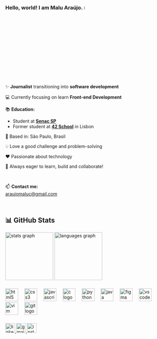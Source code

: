 ### Hello, world! I am Malu Araújo. <img src="https://media.giphy.com/media/hvRJCLFzcasrR4ia7z/giphy.gif" width="5%">

<br>

✨ **Journalist** transitioning into **software development**

💻 Currently focusing on learn **Front-end Development**

📚 **Education:**

- Student at <a href="https://www.sp.senac.br/graduacao/tecnologia-em-sistemas-para-internet" target="_blank"><strong>Senac SP</strong></a>
- Former student at <a href="https://www.42lisboa.com/en/" target="_blank"><strong>42 School</strong></a> in Lisbon

📍 Based in: São Paulo, Brasil

💡 Love a good challenge and problem-solving

❤️ Passionate about technology

🌟 Always eager to learn, build and collaborate!

<br>

📫 **Contact me:**  
<a href="mailto:araujomaluc@gmail.com" target="_blank">araujomaluc@gmail.com</a>

<br>

<h2> 📊 GitHub Stats </h2>
<div align="left">
  <img src="https://github-readme-stats.vercel.app/api?username=maluojuara&hide_title=true&hide_rank=false&show_icons=true&include_all_commits=true&count_private=true&disable_animations=false&theme=dracula&locale=en&hide_border=false&order=1" height="150" alt="stats graph"  />
  <img src="https://github-readme-stats.vercel.app/api/top-langs?username=maluojuara&locale=en&hide_title=false&layout=compact&card_width=320&theme=dracula&hide_border=false&order=2" height="150" alt="languages graph"  />
</div>

###

<div align="left">
  <img src="https://cdn.jsdelivr.net/gh/devicons/devicon/icons/html5/html5-original.svg" height="40" alt="html5 logo"  />
  <img width="12" />
  <img src="https://cdn.jsdelivr.net/gh/devicons/devicon/icons/css3/css3-original.svg" height="40" alt="css3 logo"  />
  <img width="12" />
  <img src="https://cdn.jsdelivr.net/gh/devicons/devicon/icons/javascript/javascript-original.svg" height="40" alt="javascript logo"  />
  <img width="12" />
  <img src="https://cdn.jsdelivr.net/gh/devicons/devicon/icons/c/c-original.svg" height="40" alt="c logo"  />
  <img width="12" />
  <img src="https://cdn.jsdelivr.net/gh/devicons/devicon/icons/python/python-original.svg" height="40" alt="python logo"  />
  <img width="12" />
  <img src="https://cdn.jsdelivr.net/gh/devicons/devicon/icons/java/java-original.svg" height="40" alt="java logo"  />
  <img width="12" />
  <img src="https://cdn.jsdelivr.net/gh/devicons/devicon/icons/figma/figma-original.svg" height="40" alt="figma logo"  />
  <img width="12" />
  <img src="https://cdn.jsdelivr.net/gh/devicons/devicon/icons/vscode/vscode-original.svg" height="40" alt="vscode logo"  />
  <img width="12" />
  <img src="https://cdn.jsdelivr.net/gh/devicons/devicon/icons/vim/vim-original.svg" height="40" alt="vim logo"  />
  <img width="12" />
  <img src="https://cdn.jsdelivr.net/gh/devicons/devicon/icons/git/git-original.svg" height="40" alt="git logo"  />
</div>

###

<div align="left">
  <a href="https://www.linkedin.com/in/maluojuara/" target="_blank">
    <img src="https://img.shields.io/static/v1?message=LinkedIn&logo=linkedin&label=&color=pink&logoColor=black&labelColor=pink&style=for-the-badge" height="30" alt="linkedin logo"  />
  </a>
  <a href="mailto:araujomaluc@gmail.com" target="_blank">
    <img src="https://img.shields.io/static/v1?message=E-mail&logo=gmail&label=&color=pink&logoColor=black&labelColor=pink&style=for-the-badge" height="30" alt="gmail logo"  />
  </a>
  <a href="https://www.instagram.com/malu.codes/" target="_blank">
    <img src="https://img.shields.io/static/v1?message=Instagram&logo=instagram&label=&color=pink&logoColor=black&labelColor=pink&style=for-the-badge" height="30" alt="instagram logo"  />
  </a>
</div>
